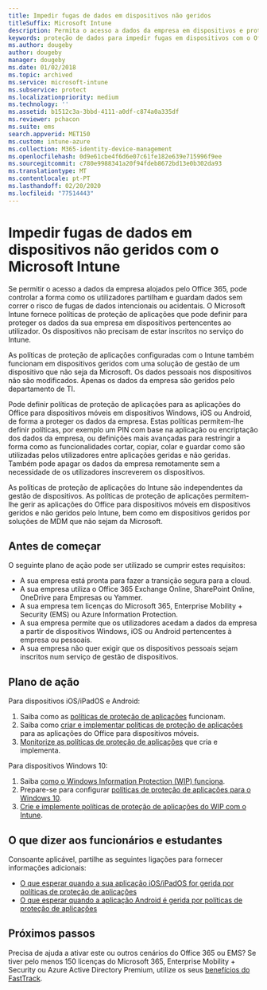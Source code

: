 ```yaml
---
title: Impedir fugas de dados em dispositivos não geridos
titleSuffix: Microsoft Intune
description: Permita o acesso a dados da empresa em dispositivos e proteja os dados contra fugas com o Microsoft Intune.
keywords: proteção de dados para impedir fugas em dispositivos com o Office 365
ms.author: dougeby
author: dougeby
manager: dougeby
ms.date: 01/02/2018
ms.topic: archived
ms.service: microsoft-intune
ms.subservice: protect
ms.localizationpriority: medium
ms.technology: ''
ms.assetid: b1512c3a-3bbd-4111-a0df-c874a0a335df
ms.reviewer: pchacon
ms.suite: ems
search.appverid: MET150
ms.custom: intune-azure
ms.collection: M365-identity-device-management
ms.openlocfilehash: 0d9e61cbe4f6d6e07c61fe182e639e715996f9ee
ms.sourcegitcommit: c780e9988341a20f94fdeb8672bd13e0b302da93
ms.translationtype: MT
ms.contentlocale: pt-PT
ms.lasthandoff: 02/20/2020
ms.locfileid: "77514443"
---
```

# <a name="prevent-data-leaks-on-non-managed-devices-using-microsoft-intune"></a>Impedir fugas de dados em dispositivos não geridos com o Microsoft Intune

Se permitir o acesso a dados da empresa alojados pelo Office 365, pode controlar a forma como os utilizadores partilham e guardam dados sem correr o risco de fugas de dados intencionais ou acidentais. O Microsoft Intune fornece políticas de proteção de aplicações que pode definir para proteger os dados da sua empresa em dispositivos pertencentes ao utilizador. Os dispositivos não precisam de estar inscritos no serviço do Intune. 

As políticas de proteção de aplicações configuradas com o Intune também funcionam em dispositivos geridos com uma solução de gestão de um dispositivo que não seja da Microsoft. Os dados pessoais nos dispositivos não são modificados. Apenas os dados da empresa são geridos pelo departamento de TI. 

Pode definir políticas de proteção de aplicações para as aplicações do Office para dispositivos móveis em dispositivos Windows, iOS ou Android, de forma a proteger os dados da empresa. Estas políticas permitem-lhe definir políticas, por exemplo um PIN com base na aplicação ou encriptação dos dados da empresa, ou definições mais avançadas para restringir a forma como as funcionalidades cortar, copiar, colar e guardar como são utilizadas pelos utilizadores entre aplicações geridas e não geridas. Também pode apagar os dados da empresa remotamente sem a necessidade de os utilizadores inscreverem os dispositivos.

As políticas de proteção de aplicações do Intune são independentes da gestão de dispositivos. As políticas de proteção de aplicações permitem-lhe gerir as aplicações do Office para dispositivos móveis em dispositivos geridos e não geridos pelo Intune, bem como em dispositivos geridos por soluções de MDM que não sejam da Microsoft.

## <a name="before-you-begin"></a>Antes de começar

O seguinte plano de ação pode ser utilizado se cumprir estes requisitos:

* A sua empresa está pronta para fazer a transição segura para a cloud.
* A sua empresa utiliza o Office 365 Exchange Online, SharePoint Online, OneDrive para Empresas ou Yammer.
* A sua empresa tem licenças do Microsoft 365, Enterprise Mobility + Security (EMS) ou Azure Information Protection.
* A sua empresa permite que os utilizadores acedam a dados da empresa a partir de dispositivos Windows, iOS ou Android pertencentes à empresa ou pessoais.
* A sua empresa não quer exigir que os dispositivos pessoais sejam inscritos num serviço de gestão de dispositivos.

## <a name="action-plan"></a>Plano de ação

Para dispositivos iOS/iPadOS e Android:

1. Saiba como as [políticas de proteção de aplicações](../apps/app-protection-policy.md) funcionam.
2. Saiba como [criar e implementar políticas de proteção de aplicações](../apps/app-protection-policies.md) para as aplicações do Office para dispositivos móveis.
3. [Monitorize as políticas de proteção de aplicações](../apps/app-protection-policies-monitor.md) que cria e implementa.

Para dispositivos Windows 10:

1. Saiba [como o Windows Information Protection (WIP) funciona](https://docs.microsoft.com/windows/threat-protection/windows-information-protection/protect-enterprise-data-using-wip).
2. Prepare-se para configurar [políticas de proteção de aplicações para o Windows 10](../apps/app-protection-policies-configure-windows-10.md).
3. [Crie e implemente políticas de proteção de aplicações do WIP com o Intune](../apps/windows-information-protection-policy-create.md).

## <a name="what-to-tell-employees-and-students"></a>O que dizer aos funcionários e estudantes

Consoante aplicável, partilhe as seguintes ligações para fornecer informações adicionais:

* [O que esperar quando a sua aplicação iOS/iPadOS for gerida por políticas de proteção de aplicações](../fundamentals/end-user-mam-apps-ios.md)
* [O que esperar quando a aplicação Android é gerida por políticas de proteção de aplicações](../fundamentals/end-user-mam-apps-android.md)

## <a name="next-steps"></a>Próximos passos

Precisa de ajuda a ativar este ou outros cenários do Office 365 ou EMS? Se tiver pelo menos 150 licenças do Microsoft 365, Enterprise Mobility + Security ou Azure Active Directory Premium, utilize os seus [benefícios do FastTrack](https://docs.microsoft.com/enterprise-mobility-security/solutions/enterprise-mobility-fasttrack-program).
